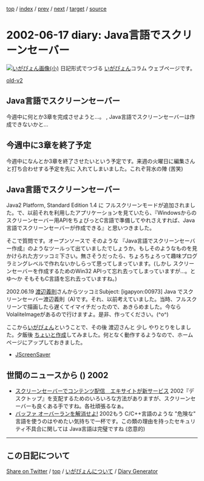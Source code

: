 [top](../index.html) 
 / [index](index.html) 
 / [prev](ig020616.html) 
 / [next](ig020618.html) 
 / [target](https://igapyon.github.io/diary/2002/ig020617.html) 
 / [source](https://github.com/igapyon/diary/blob/gh-pages/2002/ig020617.html.src.md) 

2002-06-17 diary: Java言語でスクリーンセーバー
=====================================================================================================
[![いがぴょん画像(小)](https://igapyon.github.io/diary/images/iga200306s.jpg "いがぴょん")](https://igapyon.github.io/diary/memo/memoigapyon.html) 日記形式でつづる [いがぴょん](https://igapyon.github.io/diary/memo/memoigapyon.html)コラム ウェブページです。

[old-v2](ig020617-orig.html)

## Java言語でスクリーンセーバー

今週中に何とか3章を完成させようと…。 , Java言語でスクリーンセーバーは作成できないかと…


## 今週中に3章を終了予定

今週中になんとか3章を終了させたいという予定です。来週の火曜日に編集さんと打ち合わせする予定を先に 入れてしまいました。これぞ背水の陣 (苦笑)

## Java言語でスクリーンセーバー

Java2 Platform, Standard Edition 1.4 に フルスクリーンモードが追加されました。で、以前それを利用したアプリケーションを見ていたら、『Windowsからのスクリーンセーバー用APIをちょびっとC言語で準備してやれさえすれば、Java言語でスクリーンセーバーが作成できる』と思いつきました。

そこで質問です。オープンソースで そのような 『Java言語でスクリーンセーバー作成』のようなツールって出ていましたでしょうか。もしそのようなものを見かけられた方ツッコミ下さい。無さそうだったら、ちょろちょろって趣味プログラミングレベルで作れないかしらって思ってしまっています。(しかし スクリーンセーバーを作成するためのWin32 APIって忘れ去ってしまっていますが…。とゆ～か そもそもC言語を忘れ去っていますね。)

2002.06.19 [渡辺義則](http://d.hatena.ne.jp/a-san/)さんからツッコミSubject:  [igapyon:00973] Java でスクリーンセーバー渡辺義則（A)です。それ、以前考えていました。当時、フルスクリーンで描画したら遅くてイマイチだったので、あきらめました。今ならVolaliteImageがあるので行けますよ。是非、作ってください。(^o^)

ここから[いがぴょん](http://www.igapyon.jp/igapyon/diary/memo/memoigapyon.html)ということで、その後 渡辺さんと 少し やりとりをしました。夕飯後 [ちょいと作成](../../soft/jssaver_ja.html)してみました。何となく動作するようなので、ホームページにアップしておきました。

* [JScreenSaver](../../soft/jssaver_ja.html)

## 世間のニュースから () 2002

* [スクリーンセーバーでコンテンツ配信　エキサイトが新サービス](http://www.zdnet.co.jp/news/0206/17/njbt_04.html)  2002『デスクトップ』を支配するためのいろいろな方法がありますが、スクリーンセーバーも良くある手ですね。各社頑張るなぁ。
* [バッファ オーバーランを解消せよ!](http://www.microsoft.com/japan/msdn/columns/secure/secure05202002.asp)  2002もう C/C++言語のような "危険な" 言語を使うのはやめたい気持ちで一杯です。この類の理由を持ったセキュリティ不具合に関しては Java言語は完璧ですね (恣意的)


----------------------------------------------------------------------------------------------------

## この日記について

[Share on Twitter](https://twitter.com/intent/tweet?hashtags=igapyon%2Cdiary%2C%E3%81%84%E3%81%8C%E3%81%B4%E3%82%87%E3%82%93&text=Java%E8%A8%80%E8%AA%9E%E3%81%A7%E3%82%B9%E3%82%AF%E3%83%AA%E3%83%BC%E3%83%B3%E3%82%BB%E3%83%BC%E3%83%90%E3%83%BC&url=https%3A%2F%2Figapyon.github.io%2Fdiary%2F2002%2Fig020617.html) / [top](../index.html) / [いがぴょんについて](https://igapyon.github.io/diary/memo/memoigapyon.html) / [Diary Generator](https://github.com/igapyon/igapyonv3)
